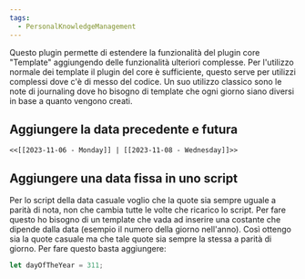 ```yaml
---
tags:
  - PersonalKnowledgeManagement
---
```



Questo plugin permette di estendere la funzionalità del plugin core "Template" aggiungendo delle funzionalità ulteriori complesse.
Per l'utilizzo normale dei template il plugin del core è sufficiente, questo serve per utilizzi complessi dove c'è di messo del codice.
Un suo utilizzo classico sono le note di journaling dove ho bisogno di template che ogni giorno siano diversi in base a quanto vengono creati.
## Aggiungere la data precedente e futura
```
<<[[2023-11-06 - Monday]] | [[2023-11-08 - Wednesday]]>>
```

## Aggiungere una data fissa in uno script
Per lo script della data casuale voglio che la quote sia sempre uguale a parità di nota, non che cambia tutte le volte che ricarico lo script.
Per fare questo ho bisogno di un template che vada ad inserire una costante che dipende dalla data (esempio il numero della giorno nell'anno).
Così ottengo sia la quote casuale ma che tale quote sia sempre la stessa a parità di giorno.
Per fare questo basta aggiungere:
``` javascript
let dayOfTheYear = 311;
```
